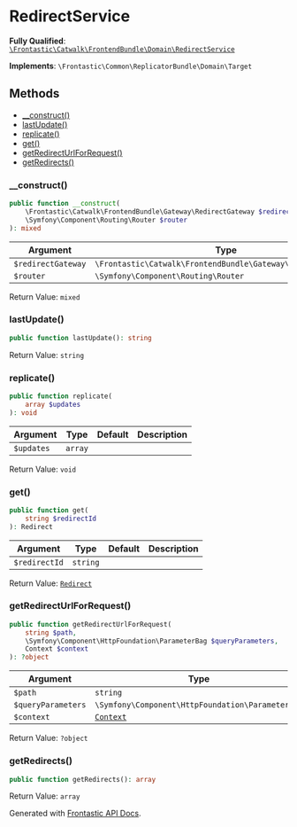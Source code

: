 #  RedirectService

**Fully Qualified**: [`\Frontastic\Catwalk\FrontendBundle\Domain\RedirectService`](../../../../src/php/FrontendBundle/Domain/RedirectService.php)

**Implements**: `\Frontastic\Common\ReplicatorBundle\Domain\Target`

## Methods

* [__construct()](#__construct)
* [lastUpdate()](#lastupdate)
* [replicate()](#replicate)
* [get()](#get)
* [getRedirectUrlForRequest()](#getredirecturlforrequest)
* [getRedirects()](#getredirects)

### __construct()

```php
public function __construct(
    \Frontastic\Catwalk\FrontendBundle\Gateway\RedirectGateway $redirectGateway,
    \Symfony\Component\Routing\Router $router
): mixed
```

Argument|Type|Default|Description
--------|----|-------|-----------
`$redirectGateway`|`\Frontastic\Catwalk\FrontendBundle\Gateway\RedirectGateway`||
`$router`|`\Symfony\Component\Routing\Router`||

Return Value: `mixed`

### lastUpdate()

```php
public function lastUpdate(): string
```

Return Value: `string`

### replicate()

```php
public function replicate(
    array $updates
): void
```

Argument|Type|Default|Description
--------|----|-------|-----------
`$updates`|`array`||

Return Value: `void`

### get()

```php
public function get(
    string $redirectId
): Redirect
```

Argument|Type|Default|Description
--------|----|-------|-----------
`$redirectId`|`string`||

Return Value: [`Redirect`](Redirect.md)

### getRedirectUrlForRequest()

```php
public function getRedirectUrlForRequest(
    string $path,
    \Symfony\Component\HttpFoundation\ParameterBag $queryParameters,
    Context $context
): ?object
```

Argument|Type|Default|Description
--------|----|-------|-----------
`$path`|`string`||
`$queryParameters`|`\Symfony\Component\HttpFoundation\ParameterBag`||
`$context`|[`Context`](../../ApiCoreBundle/Domain/Context.md)||

Return Value: `?object`

### getRedirects()

```php
public function getRedirects(): array
```

Return Value: `array`

Generated with [Frontastic API Docs](https://github.com/FrontasticGmbH/apidocs).
